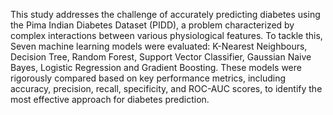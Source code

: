 This study addresses the challenge of accurately predicting diabetes using the Pima Indian Diabetes
 Dataset (PIDD), a problem characterized by complex interactions between various physiological
 features. To tackle this, Seven machine learning models were evaluated: K-Nearest Neighbours, Decision Tree, Random Forest, Support Vector Classifier, Gaussian Naive Bayes, Logistic Regression and Gradient Boosting. These models were rigorously compared based on
 key performance metrics, including accuracy, precision, recall, specificity, and ROC-AUC scores, to
 identify the most effective approach for diabetes prediction.
